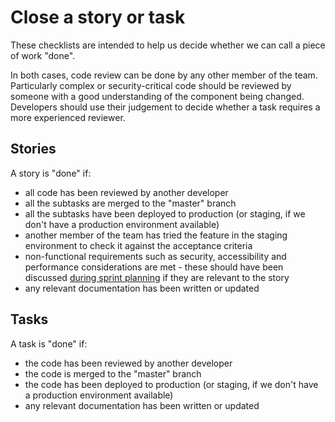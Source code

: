 # Close a story or task

These checklists are intended to help us decide whether we can call a piece of
work "done".

In both cases, code review can be done by any other member of the team.
Particularly complex or security-critical code should be reviewed by someone
with a good understanding of the component being changed. Developers should use
their judgement to decide whether a task requires a more experienced reviewer.

## Stories

A story is "done" if:

* all code has been reviewed by another developer
* all the subtasks are merged to the "master" branch
* all the subtasks have been deployed to production (or staging, if we don't
  have a production environment available)
* another member of the team has tried the feature in the staging environment
  to check it against the acceptance criteria
* non-functional requirements such as security, accessibility and performance
  considerations are met - these should have been discussed [during sprint
  planning](plan-story.md) if they are relevant to the story
* any relevant documentation has been written or updated

## Tasks

A task is "done" if:

* the code has been reviewed by another developer
* the code is merged to the "master" branch
* the code has been deployed to production (or staging, if we don't have a
  production environment available)
* any relevant documentation has been written or updated
